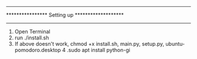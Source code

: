 ***********************************************
**************** Setting up *******************
***********************************************

1. Open Terminal
2. run ./install.sh
3. If above doesn't work, chmod +x install.sh, main.py, setup.py, ubuntu-pomodoro.desktop
4 .sudo apt install python-gi
